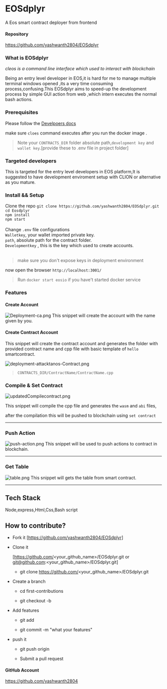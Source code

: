 # EOSdplyr
A Eos smart contract deployer from frontend
#### Repository

https://github.com/yashwanth2804/EOSdplyr



### What is EOSdplyr

*cleos is a command line interface which used to interact with blockchain*

Being an entry level developer in EOS,it is hard for me to manage multiple terminal windows opened ,its a very time consuming process,confusing.This EOSdplyr aims to speed-up the development process by simple GUI action from web ,which intern executes the normal bash actions.  



### Prerequisites

Please follow the [Develpoers docs](https://developers.eos.io/eosio-home/docs)

make sure `cloes` command executes after you run the docker image .

> Note  your `CONTRACTS_DIR` folder absolute path,`development key` and `wallet key`.[provide these to .env file in project folder]



### Targeted developers

This is targeted for the entry level developers in EOS platform,It is suggested to have development enviroment setup with CLION or alternative as you mature.

### Install && Setup
Clone the repo 
`git clone https://github.com/yashwanth2804/EOSdplyr.git`<br>
`cd Eosdplyr`<br>
`npm install`<br>
`npm start`<br><br>
Change `.env` file configurations <br>
 `Walletkey`, your wallet imported private key. <br>
 `path`, absolute path for the contract folder.<br>
 `Developmentkey` , this is the key which used to create accounts.<br>
 <br>
 > make sure you don't  expose keys in deployment environment  
 
now open the browser `http://localhost:3001/`
<br>
> Run `docker start eosio` if you have't started docker service

### Features



#### Create Account 
![Deployment-ca.png](https://cdn.steemitimages.com/DQmRV2dkmWY53cj9qdUZK1Q6qdvUcYWVzDN6FYkxN1JvDUi/Deployment-ca.png)
This snippet will create the account with the name given by you.
 


 
#### Create Contract Account


This snippet will create the contract account and generates the folder with provided contract name and cpp file with basic template of `hello` smartcontract.


![deployment-attacktanos-Contract.png](https://cdn.steemitimages.com/DQmRhEL6QFV8VvZEw8zdXGSC5fh32d3zA8Qfa7aaa3Baz9K/deployment-attacktanos-Contract.png)

> `CONTRACTS_DIR/ContractName/ContractName.cpp`

     

### Compile & Set Contract

![updatedCompilecontract.png](https://cdn.steemitimages.com/DQmNwHonsm2hiq4E2TiTPcfJ9RQcwVxEsV9JS3UG7Mmbce8/updatedCompilecontract.png)

This snippet will compile the cpp file and generates the `wasm` and `abi` files,

after the compilation this will be pushed to blockchain using `set contract`

    

--------------

### Push Action

![push-action.png](https://cdn.steemitimages.com/DQmPZ4wtsqY3AvcDi8TQR8exsaiyFUtsctch5pAEeJ9EV8w/push-action.png)
This snippet will be used to push actions to contract in blockchain.



___________

### Get Table

![table.png](https://cdn.steemitimages.com/DQmWP5iq3ohQmp4Jyj9HCDR7a3pxue2XmeUB5DK8rCpuj51/table.png)
This snippet will gets the table from smart contract.



---------------



## Tech Stack 

Node,express,Html,Css,Bash script  

    

## How to contribute?



- Fork it [https://github.com/yashwanth2804/EOSdplyr]

- Clone it

    [https://github.com/<your_github_name>/EOSdplyr.git or git@github.com:<your_github_name>/EOSdplyr.git]

    - git clone https://github.com/<your_github_name>/EOSdplyr.git

- Create a branch

    - cd first-contributions

    - git checkout -b

- Add features  

    - git add <your work>

    - git commit -m "what your features"

- push it

    - git push origin <yours>

    - Submit a pull request



#### GitHub Account

https://github.com/yashwanth2804

